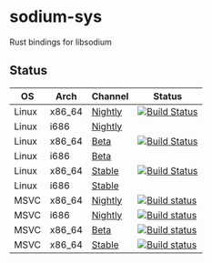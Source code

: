# sodium-sys
Rust bindings for libsodium

## Status
|  OS   |  Arch  | Channel | Status |
|-------|--------|---------|--------|
| Linux | x86_64 | [Nightly](https://github.com/rustyhorde/sodium-sys/tree/master) | [![Build Status](https://travis-ci.org/rustyhorde/sodium-sys.svg?branch=master)](https://travis-ci.org/rustyhorde/sodium-sys) |
| Linux |  i686  | [Nightly](https://github.com/rustyhorde/sodium-sys/tree/master) | |
| Linux | x86_64 | [Beta](https://github.com/rustyhorde/sodium-sys/tree/beta)      | [![Build Status](https://travis-ci.org/rustyhorde/sodium-sys.svg?branch=beta)](https://travis-ci.org/rustyhorde/sodium-sys) |
| Linux |  i686  | [Beta](https://github.com/rustyhorde/sodium-sys/tree/beta)      | |
| Linux | x86_64 | [Stable](https://github.com/rustyhorde/sodium-sys/tree/stable)  | [![Build Status](https://travis-ci.org/rustyhorde/sodium-sys.svg?branch=stable)](https://travis-ci.org/rustyhorde/sodium-sys) |
| Linux |  i686  | [Stable](https://github.com/rustyhorde/sodium-sys/tree/stable)  | |
| MSVC  | x86_64 | [Nightly](https://github.com/rustyhorde/sodium-sys/tree/master) | [![Build status](https://ci.appveyor.com/api/projects/status/o103gt3cehwf5bgr/branch/master?svg=true)](https://ci.appveyor.com/project/CraZySacX/sodium-sys/branch/master) |
| MSVC  |  i686  | [Nightly](https://github.com/rustyhorde/sodium-sys/tree/master) | [![Build status](https://ci.appveyor.com/api/projects/status/o103gt3cehwf5bgr/branch/master?svg=true)](https://ci.appveyor.com/project/CraZySacX/sodium-sys/branch/master) |
| MSVC  | x86_64 | [Beta](https://github.com/rustyhorde/sodium-sys/tree/beta)      | [![Build status](https://ci.appveyor.com/api/projects/status/o103gt3cehwf5bgr/branch/beta?svg=true)](https://ci.appveyor.com/project/CraZySacX/sodium-sys/branch/beta) |
| MSVC  | x86_64 | [Stable](https://github.com/rustyhorde/sodium-sys/tree/stable)  | [![Build status](https://ci.appveyor.com/api/projects/status/o103gt3cehwf5bgr/branch/stable?svg=true)](https://ci.appveyor.com/project/CraZySacX/sodium-sys/branch/stable) |
